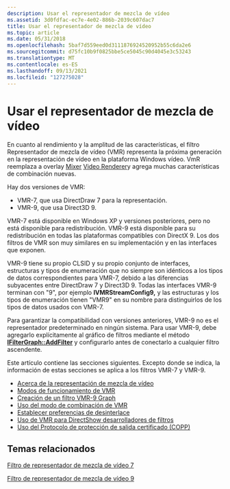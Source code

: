 ```yaml
---
description: Usar el representador de mezcla de vídeo
ms.assetid: 3d0fdfac-ec7e-4e02-886b-2039c607dac7
title: Usar el representador de mezcla de vídeo
ms.topic: article
ms.date: 05/31/2018
ms.openlocfilehash: 5baf7d559eed0d3111876924520952b55c6da2e6
ms.sourcegitcommit: d75fc10b9f0825bbe5ce5045c90d4045e3c53243
ms.translationtype: MT
ms.contentlocale: es-ES
ms.lasthandoff: 09/13/2021
ms.locfileid: "127275028"
---
```

# <a name="using-the-video-mixing-renderer"></a>Usar el representador de mezcla de vídeo

En cuanto al rendimiento y la amplitud de las características, el filtro Representador de mezcla de vídeo (VMR) representa la próxima generación en la representación de vídeo en la plataforma Windows vídeo. VmR reemplaza a overlay [Mixer](overlay-mixer-filter.md) [Video Renderer](video-renderer-filter.md)y agrega muchas características de combinación nuevas.

Hay dos versiones de VMR:

-   VMR-7, que usa DirectDraw 7 para la representación.
-   VMR-9, que usa Direct3D 9.

VMR-7 está disponible en Windows XP y versiones posteriores, pero no está disponible para redistribución. VMR-9 está disponible para su redistribución en todas las plataformas compatibles con DirectX 9. Los dos filtros de VMR son muy similares en su implementación y en las interfaces que exponen.

VMR-9 tiene su propio CLSID y su propio conjunto de interfaces, estructuras y tipos de enumeración que no siempre son idénticos a los tipos de datos correspondientes para VMR-7, debido a las diferencias subyacentes entre DirectDraw 7 y Direct3D 9. Todas las interfaces VMR-9 terminan con "9", por ejemplo **IVMRStreamConfig9,** y las estructuras y los tipos de enumeración tienen "VMR9" en su nombre para distinguirlos de los tipos de datos usados con VMR-7.

Para garantizar la compatibilidad con versiones anteriores, VMR-9 no es el representador predeterminado en ningún sistema. Para usar VMR-9, debe agregarlo explícitamente al gráfico de filtros mediante el método [**IFilterGraph::AddFilter**](/windows/desktop/api/Strmif/nf-strmif-ifiltergraph-addfilter) y configurarlo antes de conectarlo a cualquier filtro ascendente.

Este artículo contiene las secciones siguientes. Excepto donde se indica, la información de estas secciones se aplica a los filtros VMR-7 y VMR-9.

-   [Acerca de la representación de mezcla de vídeo](about-the-video-mixing-render.md)
-   [Modos de funcionamiento de VMR](vmr-modes-of-operation.md)
-   [Creación de un filtro VMR-9 Graph](building-a-vmr-9-filter-graph.md)
-   [Uso del modo de combinación de VMR](using-vmr-mixing-mode.md)
-   [Establecer preferencias de desinterlace](setting-deinterlace-preferences.md)
-   [Uso de VMR para DirectShow desarrolladores de filtros](using-the-vmr-for-directshow-filter-developers.md)
-   [Uso del Protocolo de protección de salida certificado (COPP)](using-certified-output-protection-protocol--copp.md)

## <a name="related-topics"></a>Temas relacionados

<dl> <dt>

[Filtro de representador de mezcla de vídeo 7](video-mixing-renderer-filter-7.md)
</dt> <dt>

[Filtro de representador de mezcla de vídeo 9](video-mixing-renderer-filter-9.md)
</dt> </dl>

 

 




